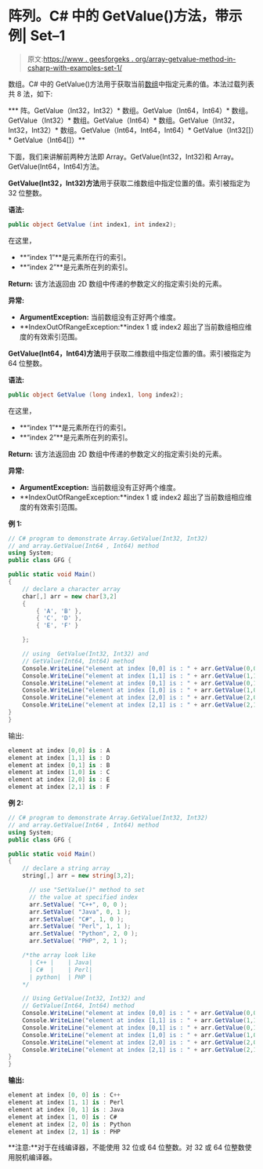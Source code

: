 # 阵列。C# 中的 GetValue()方法，带示例| Set–1

> 原文:[https://www . geesforgeks . org/array-getvalue-method-in-csharp-with-examples-set-1/](https://www.geeksforgeeks.org/array-getvalue-method-in-csharp-with-examples-set-1/)

数组。C# 中的 GetValue()方法用于获取当前[数组](https://www.geeksforgeeks.org/c-sharp-arrays/)中指定元素的值。本法过载列表共 8 法，如下:

***   阵。GetValue（Int32，Int32）*   数组。GetValue（Int64，Int64）*   数组。GetValue（Int32）*   数组。GetValue（Int64）*   数组。GetValue（Int32，Int32，Int32）*   数组。GetValue（Int64，Int64，Int64）*   GetValue（Int32[]）*   GetValue（Int64[]）**

下面，我们来讲解前两种方法即 Array。GetValue(Int32，Int32)和 Array。GetValue(Int64，Int64)方法。

**GetValue(Int32，Int32)方法**用于获取二维数组中指定位置的值。索引被指定为 32 位整数。

**语法:**

```cs
public object GetValue (int index1, int index2);
```

在这里，

*   **“index 1”**是元素所在行的索引。
*   **“index 2”**是元素所在列的索引。

**Return:** 该方法返回由 2D 数组中传递的参数定义的指定索引处的元素。

**异常:**

*   **ArgumentException:** 当前数组没有正好两个维度。
*   **IndexOutOfRangeException:**index 1 或 index2 超出了当前数组相应维度的有效索引范围。

**GetValue(Int64，Int64)方法**用于获取二维数组中指定位置的值。索引被指定为 64 位整数。

**语法:**

```cs
public object GetValue (long index1, long index2);
```

在这里，

*   **“index 1”**是元素所在行的索引。
*   **“index 2”**是元素所在列的索引。

**Return:** 该方法返回由 2D 数组中传递的参数定义的指定索引处的元素。

**异常:**

*   **ArgumentException:** 当前数组没有正好两个维度。
*   **IndexOutOfRangeException:**index 1 或 index2 超出了当前数组相应维度的有效索引范围。

**例 1:**

```cs
// C# program to demonstrate Array.GetValue(Int32, Int32) 
// and array.GetValue(Int64 , Int64) method 
using System;
public class GFG {

public static void Main()
{
    // declare a character array 
    char[,] arr = new char[3,2]
    { 
        { 'A', 'B' },
        { 'C', 'D' },
        { 'E', 'F' } 

    };

    // using  GetValue(Int32, Int32) and 
    // GetValue(Int64, Int64) method
    Console.WriteLine("element at index [0,0] is : " + arr.GetValue(0,0));
    Console.WriteLine("element at index [1,1] is : " + arr.GetValue(1,1));
    Console.WriteLine("element at index [0,1] is : " + arr.GetValue(0,1));
    Console.WriteLine("element at index [1,0] is : " + arr.GetValue(1,0));
    Console.WriteLine("element at index [2,0] is : " + arr.GetValue(2,0));
    Console.WriteLine("element at index [2,1] is : " + arr.GetValue(2,1));
}
}
```

输出:

```cs
element at index [0,0] is : A
element at index [1,1] is : D
element at index [0,1] is : B
element at index [1,0] is : C
element at index [2,0] is : E
element at index [2,1] is : F

```

**例 2:**

```cs
// C# program to demonstrate Array.GetValue(Int32, Int32) 
// and array.GetValue(Int64 , Int64) method 
using System;
public class GFG {

public static void Main()
{
    // declare a string array 
    string[,] arr = new string[3,2];

      // use "SetValue()" method to set 
      // the value at specified index
      arr.SetValue( "C++", 0, 0 );
      arr.SetValue( "Java", 0, 1 );
      arr.SetValue( "C#", 1, 0 );
      arr.SetValue( "Perl", 1, 1 );
      arr.SetValue( "Python", 2, 0 );
      arr.SetValue( "PHP", 2, 1 );

    /*the array look like
      | C++ |    | Java| 
      | C#  |    | Perl|
      | python|  | PHP |
    */

    // Using GetValue(Int32, Int32) and
    // GetValue(Int64, Int64) method
    Console.WriteLine("element at index [0,0] is : " + arr.GetValue(0,0));
    Console.WriteLine("element at index [1,1] is : " + arr.GetValue(1,1));
    Console.WriteLine("element at index [0,1] is : " + arr.GetValue(0,1));
    Console.WriteLine("element at index [1,0] is : " + arr.GetValue(1,0));
    Console.WriteLine("element at index [2,0] is : " + arr.GetValue(2,0));
    Console.WriteLine("element at index [2,1] is : " + arr.GetValue(2,1));
}
}
```

**输出:**

```cs
element at index [0, 0] is : C++
element at index [1, 1] is : Perl
element at index [0, 1] is : Java
element at index [1, 0] is : C#
element at index [2, 0] is : Python
element at index [2, 1] is : PHP

```

**注意:**对于在线编译器，不能使用 32 位或 64 位整数。对 32 或 64 位整数使用脱机编译器。